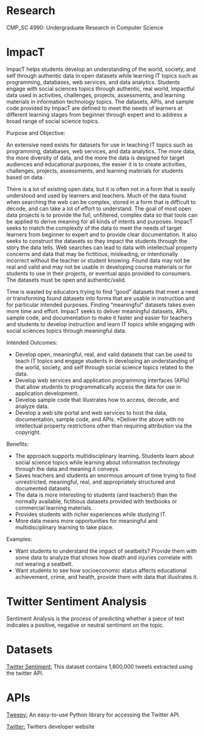 # Research
CMP_SC 4990: Undergraduate Research in Computer Science


# ImpacT

ImpacT helps students develop an understanding of the world, society, and self through authentic data in open datasets while learning IT topics such as programming, databases, web services, and data analytics. Students engage with social sciences topics through authentic, real world, impactful data used in activities, challenges, projects, assessments, and learning materials in information technology topics. The datasets, APIs, and sample code provided by ImpacT are defined to meet the needs of learners at different learning stages from beginner through expert and to address a broad range of social science topics.

Purpose and Objective:

An extensive need exists for datasets for use in teaching IT topics such as programming, databases, web services, and data analytics. The more data, the more diversity of data, and the more the data is designed for target audiences and educational purposes, the easier it is to create activities, challenges, projects, assessments, and learning materials for students based on data.

There is a lot of existing open data, but it is often not in a form that is easily understood and used by learners and teachers. Much of the data found when searching the web can be complex, stored in a form that is difficult to decode, and can take a lot of effort to understand. The goal of most open data projects is to provide the full, unfiltered, complex data so that tools can be applied to derive meaning for all kinds of intents and purposes. ImpacT seeks to match the complexity of the data to meet the needs of target learners from beginner to expert and to provide clear documentation. It also seeks to construct the datasets so they impact the students through the story the data tells.
Web searches can lead to data with intellectual property concerns and data that may be fictitious, misleading, or intentionally incorrect without the teacher or student knowing. Found data may not be real and valid and may not be usable in developing course materials or for students to use in their projects, or eventual apps provided to consumers. The datasets must be open and authentic/valid.

Time is wasted by educators trying to find “good” datasets that meet a need or transforming found datasets into forms that are usable in instruction and for particular intended purposes. Finding “meaningful” datasets takes even more time and effort. ImpacT seeks to deliver meaningful datasets, APIs, sample code, and documentation to make it faster and easier for teachers and students to develop instruction and learn IT topics while engaging with social sciences topics through meaningful data.

Intended Outcomes:
* Develop open, meaningful, real, and valid datasets that can be used to teach IT topics and engage students in developing an understanding of the world, society, and self through social science topics related to the data.
* Develop web services and application programming interfaces (APIs) that allow students to programmatically access the data for use in application development.
* Develop sample code that illustrates how to access, decode, and analyze data.
* Develop a web site portal and web services to host the data, documentation, sample code, and APIs.
*Deliver the above with no intellectual property restrictions other than requiring attribution via the copyright.

Benefits:
* The approach supports multidisciplinary learning. Students learn about social science topics while learning about information technology through the data and meaning it conveys.
* Saves teachers and students an enormous amount of time trying to find unrestricted, meaningful, real, and appropriately structured and documented datasets.
* The data is more interesting to students (and teachers!) than the normally available, fictitious datasets provided with textbooks or commercial learning materials.
* Provides students with richer experiences while studying IT.
* More data means more opportunities for meaningful and multidisciplinary learning to take place.

Examples:
* Want students to understand the impact of seatbelts? Provide them with some data to analyze that shows how death and injuries correlate with not wearing a seatbelt.
* Want students to see how socioeconomic status affects educational achievement, crime, and health, provide them with data that illustrates it.

# Twitter Sentiment Analysis
Sentiment Analysis is the process of predicting whether a piece of text indicates a positive, negative or neutral sentiment on the topic.

# Datasets
[Twitter Sentiment:](https://www.kaggle.com/kazanova/sentiment140) This dataset contains 1,600,000 tweets extracted using the twitter API. 

# APIs
[Tweepy:](https://www.tweepy.org/) An easy-to-use Python library for accessing the Twitter API.

[Twitter:](https://developer.twitter.com/en) Twitters developer website
